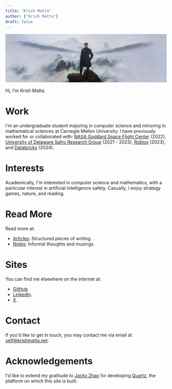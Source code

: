 ```yaml
---
title: "Krish Matta"
author: ["Krish Matta"]
draft: false
---
```


![Wanderer above the Sea of Fog](ox-hugo/wanderer_above_the_sea_of_fog.jpg)

Hi, I'm Krish Matta.

# Work
I'm an undergraduate student majoring in computer science and minoring in mathematical sciences at Carnegie Mellon University. I have previously worked for or collaborated with: [NASA Goddard Space Flight Center](https://www.nasa.gov/goddard/) (2022), [University of Delaware Safro Research Group](https://safroresearch.blogspot.com/) (2021 - 2023), [Roblox](https://www.roblox.com/) (2023), and [Databricks](https://www.databricks.com/) (2024).

# Interests
Academically, I'm interested in computer science and mathematics, with a particular interest in artificial intelligence safety. Casually, I enjoy strategy games, nature, and reading.

# Read More
Read more at:
- [Articles](/articles/): Structured pieces of writing.
- [Notes](/notes/): Informal thoughts and musings.

# Sites
You can find me elsewhere on the internet at:
- [GitHub](https://github.com/krishmatta).
- [LinkedIn](https://www.linkedin.com/in/krishmatta/).
- [X](https://x.com/krishmatta).

# Contact
If you'd like to get in touch, you may contact me via email at [self@krishmatta.net](mailto:self@krishmatta.net).

# Acknowledgements
I'd like to extend my gratitude to [Jacky Zhao](https://jzhao.xyz/) for developing [Quartz](https://quartz.jzhao.xyz/), the platform on which this site is built.